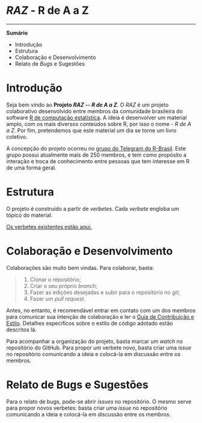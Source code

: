 # *RAZ* - R de A a Z #
______________________________________________________________________

**Sumário**

  - Introdução
  - Estrutura
  - Colaboração e Desenvolvimento
  - Relato de *Bugs* e Sugestões


  
# Introdução 

Seja bem vindo ao **Projeto _RAZ -- R de A a Z_**. O *RAZ* é um projeto colaborativo desenvolvido entre membros da comunidade brasileira do software [R de computação estatística](https://www.r-project.org/). A 
ideia é  desenvolver um material amplo, com os mais diversos conteúdos
sobre R, por isso o nome - *R de A a Z*. Por fim, pretendemos que este 
material um dia se torne um livro coletivo. 

A concepção do projeto ocorreu no 
[grupo do Telegram do R-Brasil](t.me/rbrasil). Este grupo possui 
atualmente mais de 250 membros, e tem como propósito a interação e
troca de conhecimento entre pessoas que tem interesse em R de uma forma
geral. 

# Estrutura  

O projeto é construído a partir de *verbetes*. Cada *verbete* engloba um 
tópico do material. 

[Os verbetes existentes estão aqui.]()



# Colaboração e Desenvolvimento 

Colaborações são muito bem vindas. Para colaborar, basta:

  > 1. Clonar o repositório;
  > 2. Criar o seu próprio *branch*;
  > 3. Fazer as edições desejadas e subir para o repositório no *git*;
  > 4. Fazer um *pull request*.
  
Antes, no entanto, é recomendável entrar em contato com um dos membros 
para comunicar sua intenção de colaboração e ler o 
[Guia de Contribuição e Estilo](https://github.com/r-brasil/RAZ/blob/devel/CONTRIBUTING.md). 
Detalhes especifícos sobre o estilo 
de código adotado estão descritos lá.

Para acompanhar a organização do projeto, basta marcar um *watch* no
repositório do GitHub. Para propor um verbete novo, basta criar uma
*issue* no repositório comunicando a ideia e colocá-la em discussão
entre os membros. 


# Relato de Bugs e Sugestões 

Para o relato de bugs, pode-se abrir *issues* no repositório. O mesmo 
serve para propor novos verbetes: basta criar uma *issue* no repositório
comunicando a ideia e colocá-la em discussão entre os membros. 
<!------------------------------------------- -->





